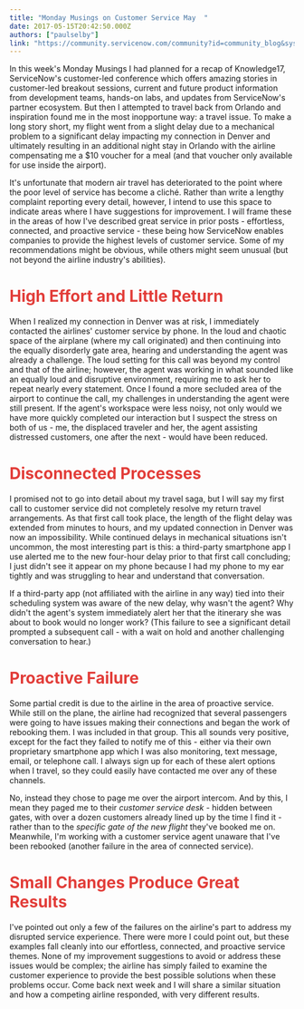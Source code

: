 ```yaml
---
title: "Monday Musings on Customer Service May  "
date: 2017-05-15T20:42:50.000Z
authors: ["paulselby"]
link: "https://community.servicenow.com/community?id=community_blog&sys_id=689ceae1dbd0dbc01dcaf3231f961977"
---
```

<p>In this week's Monday Musings I had planned for a recap of Knowledge17, ServiceNow's customer-led conference which offers amazing stories in customer-led breakout sessions, current and future product information from development teams, hands-on labs, and updates from ServiceNow's partner ecosystem. But then I attempted to travel back from Orlando and inspiration found me in the most inopportune way: a travel issue. To make a long story short, my flight went from a slight delay due to a mechanical problem to a significant delay impacting my connection in Denver and ultimately resulting in an additional night stay in Orlando with the airline compensating me a $10 voucher for a meal (and that voucher only available for use inside the airport).</p><p></p><p>It's unfortunate that modern air travel has deteriorated to the point where the poor level of service has become a cliché. Rather than write a lengthy complaint reporting every detail, however, I intend to use this space to indicate areas where I have suggestions for improvement. I will frame these in the areas of how I've described great service in prior posts - effortless, connected, and proactive service - these being how ServiceNow enables companies to provide the highest levels of customer service. Some of my recommendations might be obvious, while others might seem unusual (but not beyond the airline industry's abilities). </p><p></p><h1><span style="color: #e23d39;">High Effort and Little Return</span></h1><p>When I realized my connection in Denver was at risk, I immediately contacted the airlines' customer service by phone. In the loud and chaotic space of the airplane (where my call originated) and then continuing into the equally disorderly gate area, hearing and understanding the agent was already a challenge. The loud setting for this call was beyond my control and that of the airline; however, the agent was working in what sounded like an equally loud and disruptive environment, requiring me to ask her to repeat nearly every statement. Once I found a more secluded area of the airport to continue the call, my challenges in understanding the agent were still present. If the agent's workspace were less noisy, not only would we have more quickly completed our interaction but I suspect the stress on both of us - me, the displaced traveler and her, the agent assisting distressed customers, one after the next - would have been reduced.</p><p></p><h1><span style="color: #e23d39;">Disconnected Processes</span></h1><p>I promised not to go into detail about my travel saga, but I will say my first call to customer service did not completely resolve my return travel arrangements. As that first call took place, the length of the flight delay was extended from minutes to hours, and my updated connection in Denver was now an impossibility. While continued delays in mechanical situations isn't uncommon, the most interesting part is this: a third-party smartphone app I use alerted me to the new four-hour delay prior to that first call concluding; I just didn't see it appear on my phone because I had my phone to my ear tightly and was struggling to hear and understand that conversation.</p><p></p><p>If a third-party app (not affiliated with the airline in any way) tied into their scheduling system was aware of the new delay, why wasn't the agent? Why didn't the agent's system immediately alert her that the itinerary she was about to book would no longer work? (This failure to see a significant detail prompted a subsequent call - with a wait on hold and another challenging conversation to hear.)</p><p></p><h1><span style="color: #e23d39;">Proactive Failure</span></h1><p>Some partial credit is due to the airline in the area of proactive service. While still on the plane, the airline had recognized that several passengers were going to have issues making their connections and began the work of rebooking them. I was included in that group. This all sounds very positive, except for the fact they failed to notify me of this - either via their own proprietary smartphone app which I was also monitoring, text message, email, or telephone call. I always sign up for each of these alert options when I travel, so they could easily have contacted me over any of these channels.</p><p></p><p>No, instead they chose to page me over the airport intercom. And by this, I mean they paged me to their <em>customer service desk</em> - hidden between gates, with over a dozen customers already lined up by the time I find it - rather than to the <em>specific gate of the new flight</em> they've booked me on. Meanwhile, I'm working with a customer service agent unaware that I've been rebooked (another failure in the area of connected service).</p><p></p><h1><span style="color: #e23d39;">Small Changes Produce Great Results</span></h1><p>I've pointed out only a few of the failures on the airline's part to address my disrupted service experience. There were more I could point out, but these examples fall cleanly into our effortless, connected, and proactive service themes. None of my improvement suggestions to avoid or address these issues would be complex; the airline has simply failed to examine the customer experience to provide the best possible solutions when these problems occur. Come back next week and I will share a similar situation and how a competing airline responded, with very different results.</p>